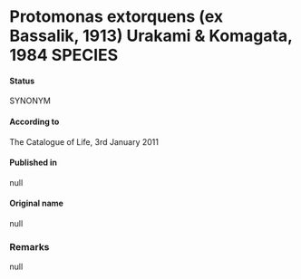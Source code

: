 Protomonas extorquens (ex Bassalik, 1913) Urakami & Komagata, 1984 SPECIES
=======

#### Status
SYNONYM

#### According to
The Catalogue of Life, 3rd January 2011

#### Published in
null

#### Original name
null

### Remarks
null